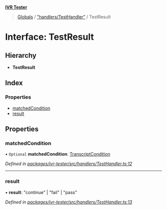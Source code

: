 **[IVR Tester](../README.md)**

> [Globals](../README.md) / ["handlers/TestHandler"](../modules/_handlers_testhandler_.md) / TestResult

# Interface: TestResult

## Hierarchy

* **TestResult**

## Index

### Properties

* [matchedCondition](_handlers_testhandler_.testresult.md#matchedcondition)
* [result](_handlers_testhandler_.testresult.md#result)

## Properties

### matchedCondition

• `Optional` **matchedCondition**: [TranscriptCondition](_conditions_transcriptcondition_.transcriptcondition.md)

*Defined in [packages/ivr-tester/src/handlers/TestHandler.ts:12](https://github.com/SketchingDev/ivr-tester/blob/cbdfab7/packages/ivr-tester/src/handlers/TestHandler.ts#L12)*

___

### result

•  **result**: \"continue\" \| \"fail\" \| \"pass\"

*Defined in [packages/ivr-tester/src/handlers/TestHandler.ts:13](https://github.com/SketchingDev/ivr-tester/blob/cbdfab7/packages/ivr-tester/src/handlers/TestHandler.ts#L13)*

